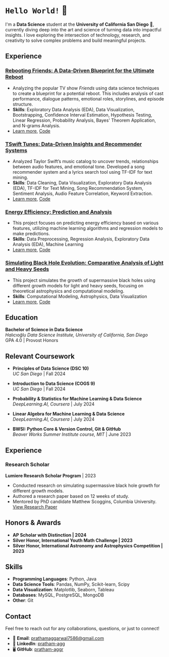 # `Hello World!` 👋  

I'm a **Data Science** student at the **University of California San Diego** 🔱, currently diving deep into the art and science of turning data into impactful insights. I love exploring the intersection of technology, research, and creativity to solve complex problems and build meaningful projects.  

## Experience

### [**Rebooting Friends: A Data-Driven Blueprint for the Ultimate Reboot** ](https://pratham-aggr.github.io/Rebooting-Friends/)
   - Analyzing the popular TV show *Friends* using data science techniques to create a blueprint for a potential reboot. This includes analysis of cast performance, dialogue patterns, emotional roles, storylines, and episode structure.
   - **Skills**: Exploratory Data Analysis (EDA), Data Visualization, Bootstrapping, Confidence Interval Estimation, Hypothesis Testing, Linear Regression, Probability Analysis, Bayes' Theorem Application, and N-grams Analysis.
   - [Learn more](https://pratham-aggr.github.io/Rebooting-Friends/), [Code](https://github.com/pratham-aggr/Rebooting-Friends)

### [**TSwift Tunes: Data-Driven Insights and Recommender Systems**](https://pratham-aggr.github.io/TSwift-Tunes/)
   - Analyzed Taylor Swift’s music catalog to uncover trends, relationships between audio features, and emotional tone. Developed a song recommender system and a lyrics search tool using TF-IDF for text mining.
   - **Skills**: Data Cleaning, Data Visualization, Exploratory Data Analysis (EDA), TF-IDF for Text Mining, Song Recommendation System, Sentiment Analysis, Audio Feature Correlation, Keyword Extraction.
   - [Learn more](https://pratham-aggr.github.io/TSwift-Tunes/), [Code](https://github.com/pratham-aggr/TSwift-Tunes)

### [**Energy Efficiency: Prediction and Analysis**](https://pratham-aggr.github.io/Energy-Efficiency/)
   - This project focuses on predicting energy efficiency based on various features, utilizing machine learning algorithms and regression models to make predictions.
   - **Skills**: Data Preprocessing, Regression Analysis, Exploratory Data Analysis (EDA), Machine Learning
- [Learn more](https://pratham-aggr.github.io/Energy-Efficiency/), [Code](https://github.com/pratham-aggr/Energy-Efficiency)


### [**Simulating Black Hole Evolution: Comparative Analysis of Light and Heavy Seeds**](https://pratham-aggr.github.io/Black-Hole-Growth/)
   - This project simulates the growth of supermassive black holes using different growth models for light and heavy seeds, focusing on theoretical astrophysics and computational modeling.
   - **Skills**: Computational Modeling, Astrophysics, Data Visualization
   - [Learn more](https://pratham-aggr.github.io/Black-Hole-Growth/), [Code](https://github.com/pratham-aggr/Black-Hole-Growth)
     

## Education

**Bachelor of Science in Data Science**  
*Halıcıoğlu Data Science Institute, University of California, San Diego*  
   GPA 4.0 | Provost Honors


## Relevant Coursework

- **Principles of Data Science (DSC 10)**  
  *UC San Diego* | Fall 2024 

- **Introduction to Data Science (COGS 9)**  
  *UC San Diego* | Fall 2024

- **Probability & Statistics for Machine Learning & Data Science**  
  *DeepLearning.AI, Coursera* | July 2024

- **Linear Algebra for Machine Learning & Data Science**  
  *DeepLearning.AI, Coursera* | July 2024

- **BWSI: Python Core & Version Control, Git & GitHub**  
  *Beaver Works Summer Institute course, MIT* | June 2023

## Experience

### **Research Scholar**  
**Lumiere Research Scholar Program** | 2023  
- Conducted research on simulating supermassive black hole growth for different growth models.
- Authored a research paper based on 12 weeks of study.
- Mentored by PhD candidate Matthew Scoggins, Columbia University.  
  [View Research Paper](link-to-paper)

## Honors & Awards

- **AP Scholar with Distinction | 2024**
- **Silver Honor, International Youth Math Challenge | 2023**
- **Silver Honor, International Astronomy and Astrophysics Competition | 2023**

## Skills

- **Programming Languages**: Python, Java
- **Data Science Tools**: Pandas, NumPy, Scikit-learn, Scipy
- **Data Visualization**: Matplotlib, Seaborn, Tableau
- **Databases**: MySQL, PostgreSQL, MongoDB
- **Other**: Git

## Contact

Feel free to reach out for any collaborations, questions, or just to connect!  

- 📧 **Email**: [prathamaggarwal7586@gmail.com](mailto:prathamaggarwal7586@gmail.com)  
- 💼 **LinkedIn**: [pratham-agg](https://www.linkedin.com/in/pratham-agg?lipi=urn%3Ali%3Apage%3Ad_flagship3_profile_view_base_contact_details%3BLVQ74PPwRKGBbq5TP54OZw%3D%3D)  
- 🖥️ **GitHub**: [pratham-aggr](https://github.com/pratham-aggr)  



